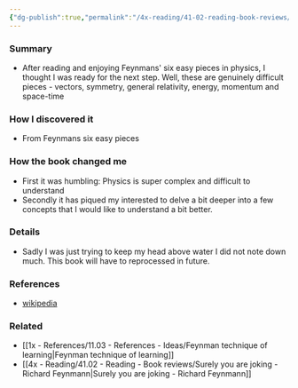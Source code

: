 ```yaml
---
{"dg-publish":true,"permalink":"/4x-reading/41-02-reading-book-reviews/six-not-so-easy-pieces-einstein-s-relativity-symmetry-and-space-time-richard-feynman/","title":"Six Not-So-Easy Pieces Einstein's Relativity, Symmetry and Space-Time - Richard Feynman","dgShowBacklinks":false}
---
```



### Summary
- After reading and enjoying Feynmans' six easy pieces in physics, I thought I was ready for the next step. Well, these are genuinely difficult pieces - vectors, symmetry, general relativity, energy, momentum and space-time

### How I discovered it
- From Feynmans six easy pieces

### How the book changed me
- First it was humbling: Physics is super complex and difficult to understand
- Secondly it has piqued my interested to delve a bit deeper into a few concepts that I would like to understand a bit better.

### Details
- Sadly I was just trying to keep my head above water I did not note down much. This book will have to reprocessed in future.

### References
- [wikipedia](https://en.wikipedia.org/wiki/The_Feynman_Lectures_on_Physics) 

### Related
- [[1x - References/11.03 - References - Ideas/Feynman technique of learning\|Feynman technique of learning]]
- [[4x - Reading/41.02 - Reading - Book reviews/Surely you are joking - Richard Feynmann\|Surely you are joking - Richard Feynmann]]
